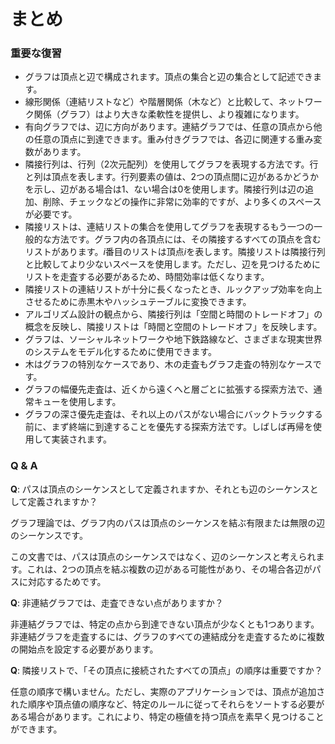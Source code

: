 # まとめ

### 重要な復習

- グラフは頂点と辺で構成されます。頂点の集合と辺の集合として記述できます。
- 線形関係（連結リストなど）や階層関係（木など）と比較して、ネットワーク関係（グラフ）はより大きな柔軟性を提供し、より複雑になります。
- 有向グラフでは、辺に方向があります。連結グラフでは、任意の頂点から他の任意の頂点に到達できます。重み付きグラフでは、各辺に関連する重み変数があります。
- 隣接行列は、行列（2次元配列）を使用してグラフを表現する方法です。行と列は頂点を表します。行列要素の値は、2つの頂点間に辺があるかどうかを示し、辺がある場合は$1$、ない場合は$0$を使用します。隣接行列は辺の追加、削除、チェックなどの操作に非常に効率的ですが、より多くのスペースが必要です。
- 隣接リストは、連結リストの集合を使用してグラフを表現するもう一つの一般的な方法です。グラフ内の各頂点には、その隣接するすべての頂点を含むリストがあります。$i$番目のリストは頂点$i$を表します。隣接リストは隣接行列と比較してより少ないスペースを使用します。ただし、辺を見つけるためにリストを走査する必要があるため、時間効率は低くなります。
- 隣接リストの連結リストが十分に長くなったとき、ルックアップ効率を向上させるために赤黒木やハッシュテーブルに変換できます。
- アルゴリズム設計の観点から、隣接行列は「空間と時間のトレードオフ」の概念を反映し、隣接リストは「時間と空間のトレードオフ」を反映します。
- グラフは、ソーシャルネットワークや地下鉄路線など、さまざまな現実世界のシステムをモデル化するために使用できます。
- 木はグラフの特別なケースであり、木の走査もグラフ走査の特別なケースです。
- グラフの幅優先走査は、近くから遠くへと層ごとに拡張する探索方法で、通常キューを使用します。
- グラフの深さ優先走査は、それ以上のパスがない場合にバックトラックする前に、まず終端に到達することを優先する探索方法です。しばしば再帰を使用して実装されます。

### Q & A

**Q**: パスは頂点のシーケンスとして定義されますか、それとも辺のシーケンスとして定義されますか？

グラフ理論では、グラフ内のパスは頂点のシーケンスを結ぶ有限または無限の辺のシーケンスです。

この文書では、パスは頂点のシーケンスではなく、辺のシーケンスと考えられます。これは、2つの頂点を結ぶ複数の辺がある可能性があり、その場合各辺がパスに対応するためです。

**Q**: 非連結グラフでは、走査できない点がありますか？

非連結グラフでは、特定の点から到達できない頂点が少なくとも1つあります。非連結グラフを走査するには、グラフのすべての連結成分を走査するために複数の開始点を設定する必要があります。

**Q**: 隣接リストで、「その頂点に接続されたすべての頂点」の順序は重要ですか？

任意の順序で構いません。ただし、実際のアプリケーションでは、頂点が追加された順序や頂点値の順序など、特定のルールに従ってそれらをソートする必要がある場合があります。これにより、特定の極値を持つ頂点を素早く見つけることができます。